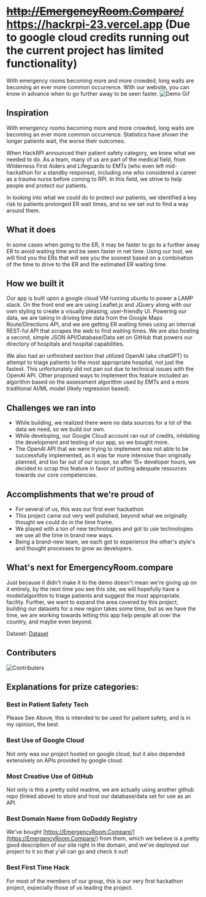 # ~~http://EmergencyRoom.Compare/~~ https://hackrpi-23.vercel.app (Due to google cloud credits running out the current project has limited functionality)
With emergency rooms becoming more and more crowded, long waits are becoming an ever more common occurrence. With our website, you can know in advance when to go further away to be seen faster.
![Demo Gif](https://d112y698adiu2z.cloudfront.net/photos/production/software_photos/002/655/302/datas/original.gif)


## Inspiration
With emergency rooms becoming more and more crowded, long waits are becoming an ever more common occurrence. Statistics have shown the longer patients wait, the worse their outcomes.

When HackRPI announced their patient safety category, we knew what we needed to do. As a team, many of us are part of the medical field, from Wilderness First Aiders and Lifeguards to EMTs (who even left mid-hackathon for a standby response), including one who considered a career as a trauma nurse before coming to RPI. In this field, we strive to help people and protect our patients.

In looking into what we could do to protect our patients, we identified a key risk to patients prolonged ER wait times, and so we set out to find a way around them.
## What it does
In some cases when going to the ER, it may be faster to go to a further away ER to avoid waiting time and be seen faster in net time. Using our tool, we will find you the ERs that will see you the soonest based on a combination of the time to drive to the ER and the estimated ER waiting time.
## How we built it
Our app is built upon a google cloud VM running ubuntu to power a LAMP stack. On the front end we are using Leaflet.js and JQuery along with our own styling to create a visually pleasing, user-friendly UI. Powering our data, we are taking in driving time data from the Google Maps Route/Directions API, and we are getting ER waiting times using an internal REST-ful API that scrapes the web to find waiting times. We are also hosting a second, simple JSON API/Database/Data set on GitHub that powers our directory of hospitals and hospital capabilities. 

We also had an unfinished section that utilized OpenAI (aka chatGPT) to attempt to triage patients to the most appropriate hospital, not just the fastest. This unfortunately did not pan out due to technical issues with the OpenAI API. Other proposed ways to implement this feature included an algorithm based on the assessment algorithm used by EMTs and a more traditional AI/ML model (likely regression based).
## Challenges we ran into
- While building, we realized there were no data sources for a lot of the data we need, so we build our own.
- While developing, our Google Cloud account ran out of credits, inhibiting the development and testing of our app, so we bought more.
- The OpenAI API that we were trying to implement was not able to be successfully implemented, as it was far more intensive than originally planned, and too far out of our scope, so after 15+ developer hours, we decided to scrap this feature in favor of putting adequate resources towards our core competencies. 
## Accomplishments that we're proud of
- For several of us, this was our first ever hackathon
- This project came out very well polished, beyond what we originally thought we could do in the time frame.
- We played with a ton of new technologies and got to use technologies we use all the time in brand new ways.
- Being a brand-new team, we each got to experience the other's style's and thought processes to grow as developers.
## What's next for EmergencyRoom.compare
Just because it didn't make it to the demo doesn't mean we're giving up on it entirely, by the next time you see this site, we will hopefully have a model/algorithm to triage patients and suggest the most appropriate. facility.
Further, we want to expand the area covered by this project, building our datasets for a new region takes some time, but as we have the time, we are working towards letting this app help people all over the country, and maybe even beyond.


Dataset: [Dataset](https://github.com/tfinnm/HospitalData/)


## Contributers
![Contributers](https://badges.pufler.dev/contributors/michaelhelper/HACKRPI23?size=50&padding=5&bots=true)

## Explanations for prize categories:
### Best in Patient Safety Tech
Please See Above, this is intended to be used for patient safety, and is in my opinion, the best.
### Best Use of Google Cloud
Not only was our project hosted on google cloud, but it also depended extensively on APIs provided by google cloud.
### Most Creative Use of GitHub
Not only is this a pretty solid readme, we are actually using another github repo (linked above) to store and host our database/data set for use as an API.
### Best Domain Name from GoDaddy Registry
We've bought [https://EmergencyRoom.Compare/](https://EmergencyRoom.Compare/) from them, which we believe is a pretty good description of our site right in the domain, and we've deployed our project to it so that y'all can go and check it out!
### Best First Time Hack
For most of the members of our group, this is our very first hackathon project, expecially those of us leading the project.
